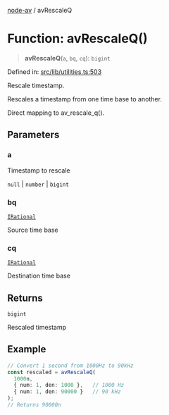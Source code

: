 [node-av](../globals.md) / avRescaleQ

# Function: avRescaleQ()

> **avRescaleQ**(`a`, `bq`, `cq`): `bigint`

Defined in: [src/lib/utilities.ts:503](https://github.com/seydx/av/blob/f8631fc881b394300b1479f511d55cf1c370a87f/src/lib/utilities.ts#L503)

Rescale timestamp.

Rescales a timestamp from one time base to another.

Direct mapping to av_rescale_q().

## Parameters

### a

Timestamp to rescale

`null` | `number` | `bigint`

### bq

[`IRational`](../interfaces/IRational.md)

Source time base

### cq

[`IRational`](../interfaces/IRational.md)

Destination time base

## Returns

`bigint`

Rescaled timestamp

## Example

```typescript
// Convert 1 second from 1000Hz to 90kHz
const rescaled = avRescaleQ(
  1000n,
  { num: 1, den: 1000 },   // 1000 Hz
  { num: 1, den: 90000 }   // 90 kHz
);
// Returns 90000n
```
